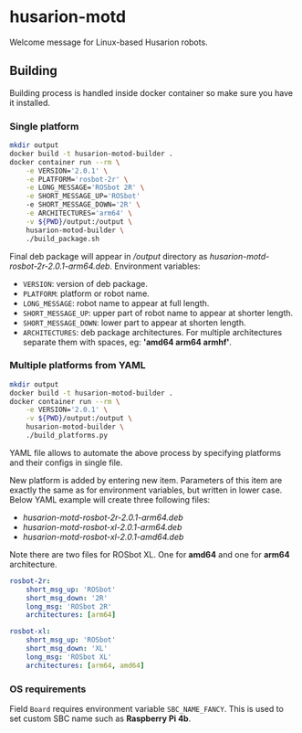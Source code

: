 # husarion-motd

Welcome message for Linux-based Husarion robots.

## Building

Building process is handled inside docker container so make sure you have it installed.

### Single platform

```bash
mkdir output
docker build -t husarion-motod-builder .
docker container run --rm \
    -e VERSION='2.0.1' \
    -e PLATFORM='rosbot-2r' \
    -e LONG_MESSAGE='ROSbot 2R' \
    -e SHORT_MESSAGE_UP='ROSbot'
    -e SHORT_MESSAGE_DOWN='2R' \
    -e ARCHITECTURES='arm64' \
    -v ${PWD}/output:/output \
    husarion-motod-builder \
    ./build_package.sh
```
Final deb package will appear in */output* directory as *husarion-motd-rosbot-2r-2.0.1-arm64.deb*.
Environment variables:
- `VERSION`: version of deb package.
- `PLATFORM`: platform or robot name.
- `LONG_MESSAGE`: robot name to appear at full length.
- `SHORT_MESSAGE_UP`: upper part of robot name to appear at shorter length.
- `SHORT_MESSAGE_DOWN`: lower part to appear at shorten length.
- `ARCHITECTURES`: deb package architectures. For multiple architectures separate them with spaces, eg: **'amd64 arm64 armhf'**.


### Multiple platforms from YAML

```bash
mkdir output
docker build -t husarion-motod-builder .
docker container run --rm \
    -e VERSION='2.0.1' \
    -v ${PWD}/output:/output \
    husarion-motod-builder \
    ./build_platforms.py
```


YAML file allows to automate the above process by specifying platforms and their configs in single file.

New platform is added by entering new item. Parameters of this item are exactly the same as for environment variables, but written in lower case. Below YAML example will create three following files:
- *husarion-motd-rosbot-2r-2.0.1-arm64.deb*
- *husarion-motd-rosbot-xl-2.0.1-arm64.deb*
- *husarion-motd-rosbot-xl-2.0.1-amd64.deb*

Note there are two files for ROSbot XL. One for **amd64** and one for **arm64** architecture.

``` yaml
rosbot-2r:
    short_msg_up: 'ROSbot'
    short_msg_down: '2R'
    long_msg: 'ROSbot 2R'
    architectures: [arm64]

rosbot-xl:
    short_msg_up: 'ROSbot'
    short_msg_down: 'XL'
    long_msg: 'ROSbot XL'
    architectures: [arm64, amd64]
```

### OS requirements
Field `Board` requires environment variable `SBC_NAME_FANCY`. This is used to set custom SBC name such as **Raspberry Pi 4b**.